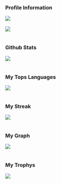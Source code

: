 <div align="left">
    <h3><b>Profile Information</b></h3>
    <a href="https://KohakuChan.my.to">
        <img src="https://count.getloli.com/get/@MelidaZ?theme=moebooru" />
    </a>
    <br>
    <br>
    <a href="https://KohakuChan.my.to">
        <img src="https://discord.c99.nl/widget/theme-1/568093374662311956.png"></a>
    </a>
    <br>
    <br>
    <h3><b>Github Stats<b></h3>
    <a href="https://KohakuChan.my.to">
        <img
            src="https://github-readme-stats.vercel.app/api?username=MelidaZ&include_all_commits=true&count_private=true&theme=react&show_icons=true&hide_border=true&title_color=87CEEB&icon_color=87CEEB&bg_color=0d1117" />
    </a>
    <br>
    <br>
    <h3><b>My Tops Languages<b></h3>
    <a href="https://KohakuChan.my.to">
        <img
            src="https://github-readme-stats.vercel.app/api/top-langs/?username=MelidaZ&layout=compact&theme=react&show_icons=true&hide_border=true&title_color=87CEEB&icon_color=87CEEB&bg_color=0d1117" />
    </a>
    <br>
    <br>
    <h3><b>My Streak<b></h3>
    <a href="https://KohakuChan.my.to">
        <img src="https://github-readme-streak-stats.herokuapp.com/?user=MelidaZ&theme=dark" />
    </a>
    <br>
    <br>
    <h3><b>My Graph<b></h3>
    <a href="https://KohakuChan.my.to">
        <img
            src="https://activity-graph.herokuapp.com/graph?username=MelidaZ&theme=react&show_icons=true&hide_border=true&title_color=87CEEB&icon_color=87CEEB&bg_color=0d1117&line=24292e&point=24292e" />
    </a>
    <br>
    <br>
    <h3><b>My Trophys<b></h3>
    <a href="https://KohakuChan.my.to">
        <img src="https://github-profile-trophy.vercel.app/?username=MelidaZ&theme=discord" />
    </a>
    <br>
    <br>
</div>
